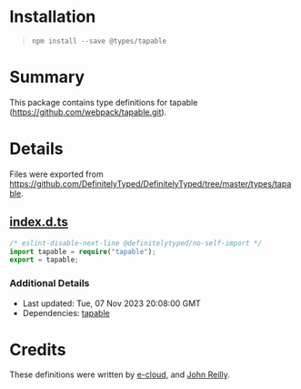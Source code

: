 # Installation
> `npm install --save @types/tapable`

# Summary
This package contains type definitions for tapable (https://github.com/webpack/tapable.git).

# Details
Files were exported from https://github.com/DefinitelyTyped/DefinitelyTyped/tree/master/types/tapable.
## [index.d.ts](https://github.com/DefinitelyTyped/DefinitelyTyped/tree/master/types/tapable/index.d.ts)
````ts
/* eslint-disable-next-line @definitelytyped/no-self-import */
import tapable = require("tapable");
export = tapable;

````

### Additional Details
 * Last updated: Tue, 07 Nov 2023 20:08:00 GMT
 * Dependencies: [tapable](https://npmjs.com/package/tapable)

# Credits
These definitions were written by [e-cloud](https://github.com/e-cloud), and [John Reilly](https://github.com/johnnyreilly).
